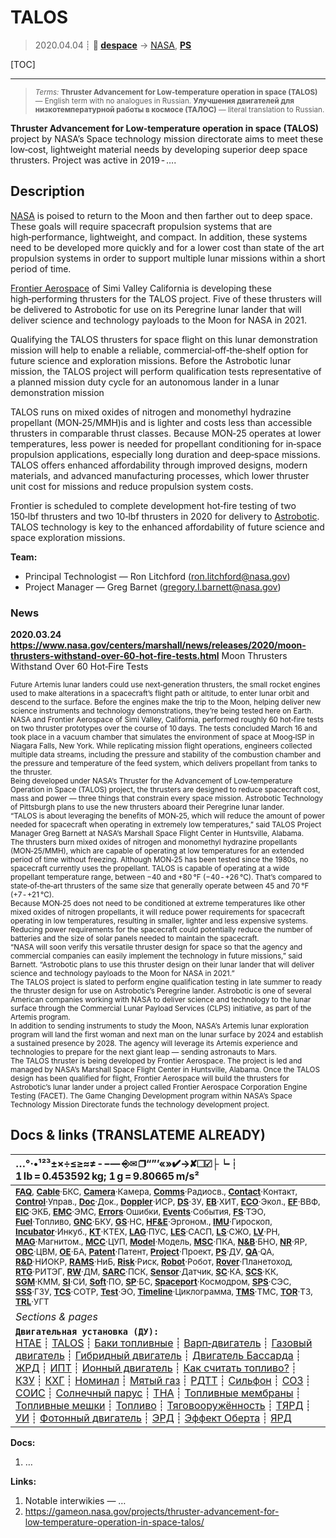 # TALOS
> 2020.04.04 ┊ **🚀 [despace](index.md)** → [NASA](zz_nasa.md), **[PS](ps.md)**

[TOC]

---
> <small>*Terms:* **Thruster Advancement for Low-temperature operation in space (TALOS)** — English term with no analogues in Russian. **Улучшения двигателей для низкотемпературной работы в космосе (ТАЛОС)** — literal translation to Russian.</small>

**Thruster Advancement for Low‑temperature operation in space (TALOS)** project by NASA’s Space technology mission directorate aims to meet these low‑cost, lightweight material needs by developing superior deep space thrusters. Project was active in 2019 ‑ ….



<p style="page-break-after:always"> </p>

## Description
[NASA](zz_nasa.md) is poised to return to the Moon and then farther out to deep space. These goals will require spacecraft propulsion systems that are high‑performance, lightweight, and compact. In addition, these systems need to be developed more quickly and for a lower cost than state of the art propulsion systems in order to support multiple lunar missions within a short period of time.

[Frontier Aerospace](zz_frontier_as.md) of Simi Valley California is developing these high‑performing thrusters for the TALOS project. Five of these thrusters will be delivered to Astrobotic for use on its Peregrine lunar lander that will deliver science and technology payloads to the Moon for NASA in 2021.

Qualifying the TALOS thrusters for space flight on this lunar demonstration mission will help to enable a reliable, commercial‑off‑the‑shelf option for future science and exploration missions. Before the Astrobotic lunar mission, the TALOS project will perform qualification tests representative of a planned mission duty cycle for an autonomous lander in a lunar demonstration mission

TALOS runs on mixed oxides of nitrogen and monomethyl hydrazine propellant (MON‑25/MMH)is and is lighter and costs less than accessible thrusters in comparable thrust classes. Because MON‑25 operates at lower temperatures, less power is needed for propellant conditioning for in‑space propulsion applications, especially long duration and deep‑space missions. TALOS offers enhanced affordability through improved designs, modern materials, and advanced manufacturing processes, which lower thruster unit cost for missions and reduce propulsion system costs.

Frontier is scheduled to complete development hot‑fire testing of two 150‑lbf thrusters and two 10‑lbf thrusters in 2020 for delivery to [Astrobotic](zz_astrobotic.md). TALOS technology is key to the enhanced affordability of future science and space exploration missions.

**Team:**

   - Principal Technologist — Ron Litchford (<ron.litchford@nasa.gov>)
   - Project Manager — Greg Barnet (<gregory.l.barnett@nasa.gov>)


### News
**2020.03.24 <https://www.nasa.gov/centers/marshall/news/releases/2020/moon-thrusters-withstand-over-60-hot-fire-tests.html>** Moon Thrusters Withstand Over 60 Hot‑Fire Tests

<small>Future Artemis lunar landers could use next‑generation thrusters, the small rocket engines used to make alterations in a spacecraft’s flight path or altitude, to enter lunar orbit and descend to the surface. Before the engines make the trip to the Moon, helping deliver new science instruments and technology demonstrations, they’re being tested here on Earth.<br> NASA and Frontier Aerospace of Simi Valley, California, performed roughly 60 hot‑fire tests on two thruster prototypes over the course of 10 days. The tests concluded March 16 and took place in a vacuum chamber that simulates the environment of space at Moog‑ISP in Niagara Falls, New York. While replicating mission flight operations, engineers collected multiple data streams, including the pressure and stability of the combustion chamber and the pressure and temperature of the feed system, which delivers propellant from tanks to the thruster.<br> Being developed under NASA’s Thruster for the Advancement of Low‑temperature Operation in Space (TALOS) project, the thrusters are designed to reduce spacecraft cost, mass and power — three things that constrain every space mission. Astrobotic Technology of Pittsburgh plans to use the new thrusters aboard their Peregrine lunar lander.<br> “TALOS is about leveraging the benefits of MON‑25, which will reduce the amount of power needed for spacecraft when operating in extremely low temperatures,” said TALOS Project Manager Greg Barnett at NASA’s Marshall Space Flight Center in Huntsville, Alabama.<br> The thrusters burn mixed oxides of nitrogen and monomethyl hydrazine propellants (MON‑25/MMH), which are capable of operating at low temperatures for an extended period of time without freezing. Although MON‑25 has been tested since the 1980s, no spacecraft currently uses the propellant. TALOS is capable of operating at a wide propellant temperature range, between −40 and +80 °F (−40 ‑ +26 °C). That’s compared to state‑of‑the‑art thrusters of the same size that generally operate between 45 and 70 °F (+7 ‑ +21 °C).<br> Because MON‑25 does not need to be conditioned at extreme temperatures like other mixed oxides of nitrogen propellants, it will reduce power requirements for spacecraft operating in low temperatures, resulting in smaller, lighter and less expensive systems. Reducing power requirements for the spacecraft could potentially reduce the number of batteries and the size of solar panels needed to maintain the spacecraft.<br> “NASA will soon verify this versatile thruster design for space so that the agency and commercial companies can easily implement the technology in future missions,” said Barnett. “Astrobotic plans to use this thruster design on their lunar lander that will deliver science and technology payloads to the Moon for NASA in 2021.”<br> The TALOS project is slated to perform engine qualification testing in late summer to ready the thruster design for use on Astrobotic’s Peregrine lander. Astrobotic is one of several American companies working with NASA to deliver science and technology to the lunar surface through the Commercial Lunar Payload Services (CLPS) initiative, as part of the Artemis program.<br> In addition to sending instruments to study the Moon, NASA’s Artemis lunar exploration program will land the first woman and next man on the lunar surface by 2024 and establish a sustained presence by 2028. The agency will leverage its Artemis experience and technologies to prepare for the next giant leap — sending astronauts to Mars.<br> The TALOS thruster is being developed by Frontier Aerospace. The project is led and managed by NASA’s Marshall Space Flight Center in Huntsville, Alabama. Once the TALOS design has been qualified for flight, Frontier Aerospace will build the thrusters for Astrobotic’s lunar lander under a project called Frontier Aerospace Corporation Engine Testing (FACET). The Game Changing Development program within NASA’s Space Technology Mission Directorate funds the technology development project.</small>



<p style="page-break-after:always"> </p>

## Docs & links (TRANSLATEME ALREADY)
|…°·•¹²³±×÷≤≥≈≠ ‑ −— ⎆✉ ❐“”’«»✔→✘☐☑├┕┆ 1 lb = 0.453592 kg; 1 g = 9.80665 m/s²|
|:--|
|<small>**[FAQ](faq.md)**, **[Cable](cable.md)**·БКС, **[Camera](camera.md)**·Камера, **[Comms](comms.md)**·Радиосв., **[Contact](contact.md)**·Контакт, **[Control](control.md)**·Управ., **[Doc](doc.md)**·Док., **[Doppler](doppler.md)**·ИСР, **[DS](ds.md)**·ЗУ, **[EB](eb.md)**·ХИТ, **[ECO](ecology.md)**·Экол., **[EF](ef.md)**·ВВФ, **[ElC](elc.md)**·ЭКБ, **[EMC](emc.md)**·ЭМС, **[Errors](error.md)**·Ошибки, **[Events](event.md)**·События, **[FS](fs.md)**·ТЭО, **[Fuel](fuel.md)**·Топливо, **[GNC](gnc.md)**·БКУ, **[GS](scs.md)**·НС, **[HF&E](hfe.md)**·Эргоном., **[IMU](imu.md)**·Гироскоп, **[Incubator](incubator.md)**·Инкуб., **[KT](kt.md)**·КТЕХ, **[LAG](lag.md)**·ПУC, **[LES](les.md)**·САСП, **[LS](ls.md)**·СЖО, **[LV](lv.md)**·РН, **[MAG](mag.md)**·Магнитом., **[MCC](mcc.md)**·ЦУП, **[Model](model.md)**·Модель, **[MSC](sc.md)**·ПКА, **[N&B](nnb.md)**·БНО, **[NR](nr.md)**·ЯР, **[OBC](obc.md)**·ЦВМ, **[OE](oe.md)**·БА, **[Patent](патент.md)**·Патент, **[Project](project.md)**·Проект, **[PS](ps.md)**·ДУ, **[QA](quality.md)**·QA, **[R&D](rnd.md)**·НИОКР, **[RAMS](rams.md)**·НиБ, **[Risk](risk.md)**·Риск, **[Robot](robotics.md)**·Робот, **[Rover](rover.md)**·Планетоход, **[RTG](rtg.md)**·РИТЭГ, **[RW](rw.md)**·ДМ, **[SARC](sarc.md)**·ПСК, **[Sensor](sensor.md)**·Датчик, **[SC](sc.md)**·КА, **[SCS](scs.md)**·КК, **[SGM](sgm.md)**·КММ, **[SI](si.md)**·СИ, **[Soft](soft.md)**·ПО, **[SP](sp.md)**·БС, **[Spaceport](spaceport.md)**·Космодром, **[SPS](sps.md)**·СЭС, **[SSS](sss.md)**·ГЗУ, **[TCS](tcs.md)**·СОТР, **[Test](test.md)**·ЭО, **[Timeline](timeline.md)**·Циклограмма, **[TMS](tms.md)**·ТМС, **[TOR](tor.md)**·ТЗ, **[TRL](trl.md)**·УГТ</small>|
|*Sections & pages*|
|**`Двигательная установка (ДУ):`**<br> [HTAE](htae.md) ┊ [TALOS](talos.md) ┊ [Баки топливные](fuel_tank.md) ┊ [Варп‑двигатель](warp_drive.md) ┊ [Газовый двигатель](cgt.md) ┊ [Гибридный двигатель](гбрд.md) ┊ [Двигатель Бассарда](bussard_ramjet.md) ┊ [ЖРД](lpr.md) ┊ [ИПТ](ing.md) ┊ [Ионный двигатель](иод.md) ┊ [Как считать топливо?](si.md) ┊ [КЗУ](cinu.md) ┊ [КХГ](cgs.md) ┊ [Номинал](nominal.md) ┊ [Мятый газ](exhsteam.md) ┊ [РДТТ](spr.md) ┊ [Сильфон](сильфон.md) ┊ [СОЗ](соз.md) ┊ [СОИС](соис.md) ┊ [Солнечный парус](солнечный_парус.md) ┊ [ТНА](turbopump.md) ┊ [Топливные мембраны](топливные_мембраны.md) ┊ [Топливные мешки](топливные_мешки.md) ┊ [Топливо](fuel.md) ┊ [Тяговооружённость](ttwr.md) ┊ [ТЯРД](тярд.md) ┊ [УИ](isp.md) ┊ [Фотонный двигатель](фотонный_двигатель.md) ┊ [ЭРД](epsp.md) ┊ [Эффект Оберта](oberth_eff.md) ┊ [ЯРД](ntr.md) |

**Docs:**

   1. …

**Links:**

   1. Notable interwikies — …
   1. <https://gameon.nasa.gov/projects/thruster-advancement-for-low‑temperature-operation-in-space-talos/>
